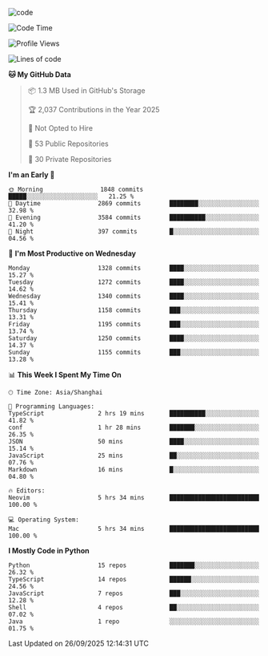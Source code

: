
<!--
**liuyaanng/liuyaanng** is a ✨ _special_ ✨ repository because its `README.md` (this file) appears on your GitHub profile.

Here are some ideas to get you started:

- 🔭 I’m currently working on ...
- 🌱 I’m currently learning ...
- 👯 I’m looking to collaborate on ...
- 🤔 I’m looking for help with ...
- 💬 Ask me about ...
- 📫 How to reach me: ...
- 😄 Pronouns: ...
- ⚡ Fun fact: ...
-->


![code](https://cdn.jsdelivr.net/gh/liuyaanng/liuyaanng@1.0/code.gif) 

<!--START_SECTION:waka-->
![Code Time](http://img.shields.io/badge/Code%20Time-1%2C972%20hrs%2051%20mins-blue)

![Profile Views](http://img.shields.io/badge/Profile%20Views-0-blue)

![Lines of code](https://img.shields.io/badge/From%20Hello%20World%20I%27ve%20Written-28.5%20million%20lines%20of%20code-blue)

**🐱 My GitHub Data** 

> 📦 1.3 MB Used in GitHub's Storage 
 > 
> 🏆 2,037 Contributions in the Year 2025
 > 
> 🚫 Not Opted to Hire
 > 
> 📜 53 Public Repositories 
 > 
> 🔑 30 Private Repositories 
 > 
**I'm an Early 🐤** 

```text
🌞 Morning                1848 commits        █████░░░░░░░░░░░░░░░░░░░░   21.25 % 
🌆 Daytime                2869 commits        ████████░░░░░░░░░░░░░░░░░   32.98 % 
🌃 Evening                3584 commits        ██████████░░░░░░░░░░░░░░░   41.20 % 
🌙 Night                  397 commits         █░░░░░░░░░░░░░░░░░░░░░░░░   04.56 % 
```
📅 **I'm Most Productive on Wednesday** 

```text
Monday                   1328 commits        ████░░░░░░░░░░░░░░░░░░░░░   15.27 % 
Tuesday                  1272 commits        ████░░░░░░░░░░░░░░░░░░░░░   14.62 % 
Wednesday                1340 commits        ████░░░░░░░░░░░░░░░░░░░░░   15.41 % 
Thursday                 1158 commits        ███░░░░░░░░░░░░░░░░░░░░░░   13.31 % 
Friday                   1195 commits        ███░░░░░░░░░░░░░░░░░░░░░░   13.74 % 
Saturday                 1250 commits        ████░░░░░░░░░░░░░░░░░░░░░   14.37 % 
Sunday                   1155 commits        ███░░░░░░░░░░░░░░░░░░░░░░   13.28 % 
```


📊 **This Week I Spent My Time On** 

```text
🕑︎ Time Zone: Asia/Shanghai

💬 Programming Languages: 
TypeScript               2 hrs 19 mins       ██████████░░░░░░░░░░░░░░░   41.82 % 
conf                     1 hr 28 mins        ███████░░░░░░░░░░░░░░░░░░   26.35 % 
JSON                     50 mins             ████░░░░░░░░░░░░░░░░░░░░░   15.14 % 
JavaScript               25 mins             ██░░░░░░░░░░░░░░░░░░░░░░░   07.76 % 
Markdown                 16 mins             █░░░░░░░░░░░░░░░░░░░░░░░░   04.80 % 

🔥 Editors: 
Neovim                   5 hrs 34 mins       █████████████████████████   100.00 % 

💻 Operating System: 
Mac                      5 hrs 34 mins       █████████████████████████   100.00 % 
```

**I Mostly Code in Python** 

```text
Python                   15 repos            ███████░░░░░░░░░░░░░░░░░░   26.32 % 
TypeScript               14 repos            ██████░░░░░░░░░░░░░░░░░░░   24.56 % 
JavaScript               7 repos             ███░░░░░░░░░░░░░░░░░░░░░░   12.28 % 
Shell                    4 repos             ██░░░░░░░░░░░░░░░░░░░░░░░   07.02 % 
Java                     1 repo              ░░░░░░░░░░░░░░░░░░░░░░░░░   01.75 % 
```




 Last Updated on 26/09/2025 12:14:31 UTC
<!--END_SECTION:waka-->
